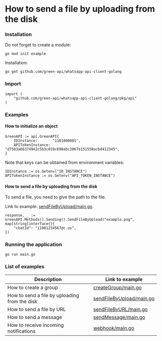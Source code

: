 # How to send a file by uploading from the disk

### Installation

Do not forget to create a module:

```shell
go mod init example
```

Installation:

```shell
go get github.com/green-api/whatsapp-api-client-golang
```

### Import

```
import (
	"github.com/green-api/whatsapp-api-client-golang/pkg/api"
)
```

### Examples

#### How to initialize an object

```
GreenAPI := api.GreenAPI{
    IDInstance:       "1101000001",
    APITokenInstance: "d75b3a66374942c5b3c019c698abc2067e151558acbd412345",
}
```

Note that keys can be obtained from environment variables:

```
IDInstance := os.Getenv("ID_INSTANCE")
APITokenInstance := os.Getenv("API_TOKEN_INSTANCE")
```

#### How to send a file by uploading from the disk

To send a file, you need to give the path to the file.

Link to example: [sendFileByUpload/main.go](
https://github.com/green-api/whatsapp-api-client-golang/blob/master/examples/sendFileByUpload/main.go
).

```
response, _ := GreenAPI.Methods().Sending().SendFileByUpload("example.png", map[string]interface{}{
    "chatId": "11001234567@c.us",
})
```

### Running the application

```shell
go run main.go
```

### List of examples

| Description                                   | Link to example                                                                                                                   |
|-----------------------------------------------|-----------------------------------------------------------------------------------------------------------------------------------|
| How to create a group                         | [createGroup/main.go](https://github.com/green-api/whatsapp-api-client-golang/blob/master/examples/createGroup/main.go)           |
| How to send a file by uploading from the disk | [sendFileByUpload/main.go](https://github.com/green-api/whatsapp-api-client-golang/blob/master/examples/sendFileByUpload/main.go) |
| How to send a file by URL                     | [sendFileByURL/main.go](https://github.com/green-api/whatsapp-api-client-golang/blob/master/examples/sendFileByURL/main.go)       |
| How to send a message                         | [sendMessage/main.go](https://github.com/green-api/whatsapp-api-client-golang/blob/master/examples/sendMessage/main.go)           |
| How to receive incoming notifications         | [webhook/main.go](https://github.com/green-api/whatsapp-api-client-golang/blob/master/examples/webhook/main.go)                   |
